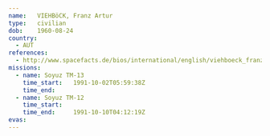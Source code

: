 ```yaml
---
name:	VIEHBöCK, Franz Artur
type:	civilian
dob:	1960-08-24
country:
  - AUT
references:
  - http://www.spacefacts.de/bios/international/english/viehboeck_franz.htm
missions:
  - name: Soyuz TM-13
    time_start:   1991-10-02T05:59:38Z
    time_end:     
  - name: Soyuz TM-12
    time_start:   
    time_end:     1991-10-10T04:12:19Z
evas:
---
```

